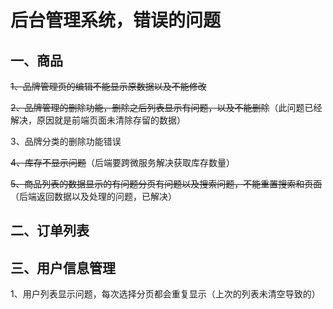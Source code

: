 # 后台管理系统，错误的问题

## 一、商品

~~1、品牌管理页的编辑不能显示原数据以及不能修改~~

~~2、品牌管理的删除功能，删除之后列表显示有问题，以及不能删除~~（此问题已经解决，原因就是前端页面未清除存留的数据）

3、品牌分类的删除功能错误

~~4、库存不显示问题~~（后端要跨微服务解决获取库存数量）

~~5、商品列表的数据显示的有问题分页有问题以及搜索问题，不能重置搜索和页面~~（后端返回数据以及处理的问题，已解决）





## 二、订单列表





## 三、用户信息管理

1、用户列表显示问题，每次选择分页都会重复显示（上次的列表未清空导致的）
